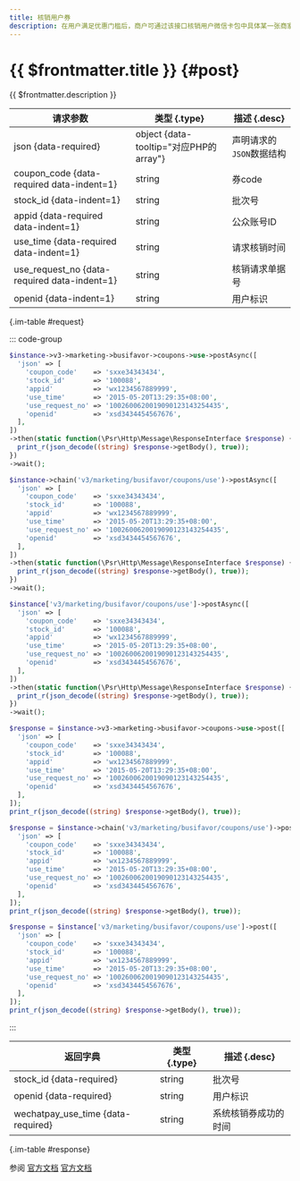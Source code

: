 ```yaml
---
title: 核销用户券
description: 在用户满足优惠门槛后，商户可通过该接口核销用户微信卡包中具体某一张商家券。
---
```


# {{ $frontmatter.title }} {#post}

{{ $frontmatter.description }}

| 请求参数 | 类型 {.type} | 描述 {.desc}
| --- | --- | ---
| json {data-required} | object {data-tooltip="对应PHP的array"} | 声明请求的`JSON`数据结构
| coupon_code {data-required data-indent=1} | string | 券code
| stock_id {data-indent=1} | string | 批次号
| appid {data-required data-indent=1} | string | 公众账号ID
| use_time {data-required data-indent=1} | string | 请求核销时间
| use_request_no {data-required data-indent=1} | string | 核销请求单据号
| openid {data-indent=1} | string | 用户标识

{.im-table #request}

::: code-group

```php [异步纯链式]
$instance->v3->marketing->busifavor->coupons->use->postAsync([
  'json' => [
    'coupon_code'    => 'sxxe34343434',
    'stock_id'       => '100088',
    'appid'          => 'wx1234567889999',
    'use_time'       => '2015-05-20T13:29:35+08:00',
    'use_request_no' => '1002600620019090123143254435',
    'openid'         => 'xsd3434454567676',
  ],
])
->then(static function(\Psr\Http\Message\ResponseInterface $response) {
  print_r(json_decode((string) $response->getBody(), true));
})
->wait();
```

```php [异步声明式]
$instance->chain('v3/marketing/busifavor/coupons/use')->postAsync([
  'json' => [
    'coupon_code'    => 'sxxe34343434',
    'stock_id'       => '100088',
    'appid'          => 'wx1234567889999',
    'use_time'       => '2015-05-20T13:29:35+08:00',
    'use_request_no' => '1002600620019090123143254435',
    'openid'         => 'xsd3434454567676',
  ],
])
->then(static function(\Psr\Http\Message\ResponseInterface $response) {
  print_r(json_decode((string) $response->getBody(), true));
})
->wait();
```

```php [异步属性式]
$instance['v3/marketing/busifavor/coupons/use']->postAsync([
  'json' => [
    'coupon_code'    => 'sxxe34343434',
    'stock_id'       => '100088',
    'appid'          => 'wx1234567889999',
    'use_time'       => '2015-05-20T13:29:35+08:00',
    'use_request_no' => '1002600620019090123143254435',
    'openid'         => 'xsd3434454567676',
  ],
])
->then(static function(\Psr\Http\Message\ResponseInterface $response) {
  print_r(json_decode((string) $response->getBody(), true));
})
->wait();
```

```php [同步纯链式]
$response = $instance->v3->marketing->busifavor->coupons->use->post([
  'json' => [
    'coupon_code'    => 'sxxe34343434',
    'stock_id'       => '100088',
    'appid'          => 'wx1234567889999',
    'use_time'       => '2015-05-20T13:29:35+08:00',
    'use_request_no' => '1002600620019090123143254435',
    'openid'         => 'xsd3434454567676',
  ],
]);
print_r(json_decode((string) $response->getBody(), true));
```

```php [同步声明式]
$response = $instance->chain('v3/marketing/busifavor/coupons/use')->post([
  'json' => [
    'coupon_code'    => 'sxxe34343434',
    'stock_id'       => '100088',
    'appid'          => 'wx1234567889999',
    'use_time'       => '2015-05-20T13:29:35+08:00',
    'use_request_no' => '1002600620019090123143254435',
    'openid'         => 'xsd3434454567676',
  ],
]);
print_r(json_decode((string) $response->getBody(), true));
```

```php [同步属性式]
$response = $instance['v3/marketing/busifavor/coupons/use']->post([
  'json' => [
    'coupon_code'    => 'sxxe34343434',
    'stock_id'       => '100088',
    'appid'          => 'wx1234567889999',
    'use_time'       => '2015-05-20T13:29:35+08:00',
    'use_request_no' => '1002600620019090123143254435',
    'openid'         => 'xsd3434454567676',
  ],
]);
print_r(json_decode((string) $response->getBody(), true));
```

:::

| 返回字典 | 类型 {.type} | 描述 {.desc}
| --- | --- | ---
| stock_id {data-required} | string | 批次号
| openid {data-required} | string | 用户标识
| wechatpay_use_time {data-required} | string | 系统核销券成功的时间

{.im-table #response}

参阅 [官方文档](https://pay.weixin.qq.com/doc/v3/merchant/4012465292) [官方文档](https://pay.weixin.qq.com/doc/v3/partner/4012465359)
